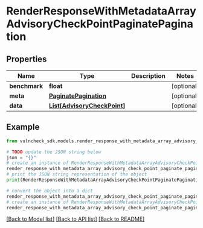 # RenderResponseWithMetadataArrayAdvisoryCheckPointPaginatePagination


## Properties

Name | Type | Description | Notes
------------ | ------------- | ------------- | -------------
**benchmark** | **float** |  | [optional] 
**meta** | [**PaginatePagination**](PaginatePagination.md) |  | [optional] 
**data** | [**List[AdvisoryCheckPoint]**](AdvisoryCheckPoint.md) |  | [optional] 

## Example

```python
from vulncheck_sdk.models.render_response_with_metadata_array_advisory_check_point_paginate_pagination import RenderResponseWithMetadataArrayAdvisoryCheckPointPaginatePagination

# TODO update the JSON string below
json = "{}"
# create an instance of RenderResponseWithMetadataArrayAdvisoryCheckPointPaginatePagination from a JSON string
render_response_with_metadata_array_advisory_check_point_paginate_pagination_instance = RenderResponseWithMetadataArrayAdvisoryCheckPointPaginatePagination.from_json(json)
# print the JSON string representation of the object
print(RenderResponseWithMetadataArrayAdvisoryCheckPointPaginatePagination.to_json())

# convert the object into a dict
render_response_with_metadata_array_advisory_check_point_paginate_pagination_dict = render_response_with_metadata_array_advisory_check_point_paginate_pagination_instance.to_dict()
# create an instance of RenderResponseWithMetadataArrayAdvisoryCheckPointPaginatePagination from a dict
render_response_with_metadata_array_advisory_check_point_paginate_pagination_from_dict = RenderResponseWithMetadataArrayAdvisoryCheckPointPaginatePagination.from_dict(render_response_with_metadata_array_advisory_check_point_paginate_pagination_dict)
```
[[Back to Model list]](../README.md#documentation-for-models) [[Back to API list]](../README.md#documentation-for-api-endpoints) [[Back to README]](../README.md)


